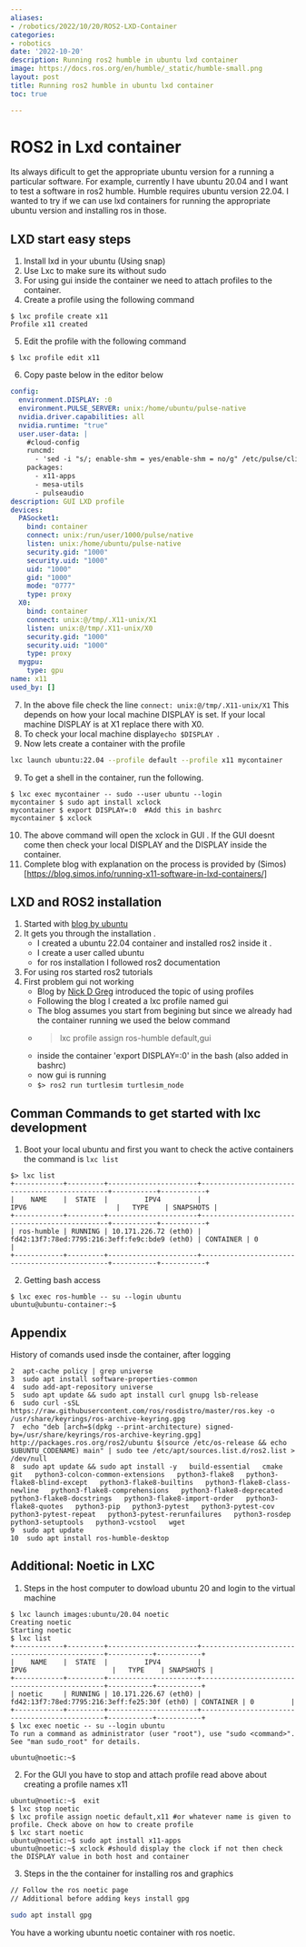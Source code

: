```yaml
---
aliases:
- /robotics/2022/10/20/ROS2-LXD-Container
categories:
- robotics
date: '2022-10-20'
description: Running ros2 humble in ubuntu lxd container
image: https://docs.ros.org/en/humble/_static/humble-small.png
layout: post
title: Running ros2 humble in ubuntu lxd container
toc: true

---
```


# ROS2 in Lxd container 

Its always dificult to get the appropriate ubuntu version for a running a particular software. For example, currently I have ubuntu 20.04 and I want to test a software in ros2 humble. Humble requires ubuntu version 22.04.
I wanted to try if we can use lxd containers for running the appropriate ubuntu version and installing ros in those. 

## LXD start easy steps

1. Install lxd in your ubuntu (Using snap)
2. Use Lxc to  make sure its  without sudo 
3. For using gui inside the container we need to attach profiles to the container.
4. Create a profile using the following command 
```
$ lxc profile create x11
Profile x11 created
```
5. Edit the profile with the following command
```
$ lxc profile edit x11
```
6. Copy paste below in the editor below

```yaml
config:
  environment.DISPLAY: :0
  environment.PULSE_SERVER: unix:/home/ubuntu/pulse-native
  nvidia.driver.capabilities: all
  nvidia.runtime: "true"
  user.user-data: |
    #cloud-config
    runcmd:
      - 'sed -i "s/; enable-shm = yes/enable-shm = no/g" /etc/pulse/client.conf'
    packages:
      - x11-apps
      - mesa-utils
      - pulseaudio
description: GUI LXD profile
devices:
  PASocket1:
    bind: container
    connect: unix:/run/user/1000/pulse/native
    listen: unix:/home/ubuntu/pulse-native
    security.gid: "1000"
    security.uid: "1000"
    uid: "1000"
    gid: "1000"
    mode: "0777"
    type: proxy
  X0:
    bind: container
    connect: unix:@/tmp/.X11-unix/X1
    listen: unix:@/tmp/.X11-unix/X0
    security.gid: "1000"
    security.uid: "1000"
    type: proxy
  mygpu:
    type: gpu
name: x11
used_by: []
```

7. In the above file check the line ```connect: unix:@/tmp/.X11-unix/X1``` This depends on how your local machine DISPLAY is set. If your local machine DISPLAY is at X1 replace there with X0.
8. To check your local machine display```echo $DISPLAY ```.
9. Now lets create a container with the profile
```bash
lxc launch ubuntu:22.04 --profile default --profile x11 mycontainer
```
9. To get a shell in the container, run the following.
```
$ lxc exec mycontainer -- sudo --user ubuntu --login
mycontainer $ sudo apt install xclock 
mycontainer $ export DISPLAY=:0  #Add this in bashrc
mycontainer $ xclock
```
10. The above command will open the xclock in GUI . If the GUI doesnt come then check your local DISPLAY and the DISPLAY inside the container. 
11. Complete blog with explanation on the process is provided by (Simos)[https://blog.simos.info/running-x11-software-in-lxd-containers/]


## LXD and ROS2 installation 
1. Started with [blog by ubuntu](https://canonical.com/blog/install-ros-2-humble-in-ubuntu-20-04-or-18-04-using-lxd-containers)
2. It gets you through the installation . 
    - I created a ubuntu 22.04 container and installed ros2 inside it . 
    - I create a user called ubuntu 
    - for ros installation I followed ros2 documentation 
3. For using ros started ros2 tutorials
4. First problem gui not working 
    - Blog by [Nick D Greg](https://nickdgreg.github.io/software/2020/08/06/running-ros-in-lxd/) introduced the topic of using profiles 
    - Following the blog I created a lxc profile named gui 
    - The blog assumes you start from begining but since we already had the container running we used the below command
    - > lxc profile assign ros-humble default,gui 
    - inside the container 'export DISPLAY=:0' in the bash (also added in bashrc)
    - now gui is running 
    - ```$> ros2 run turtlesim turtlesim_node```




## Comman Commands to get started with lxc development

1. Boot your local ubuntu and first you want to check the active containers the command is `lxc list`
```
$> lxc list
+------------+---------+----------------------+-----------------------------------------------+-----------+-----------+
|    NAME    |  STATE  |         IPV4         |                     IPV6                      |   TYPE    | SNAPSHOTS |
+------------+---------+----------------------+-----------------------------------------------+-----------+-----------+
| ros-humble | RUNNING | 10.171.226.72 (eth0) | fd42:13f7:78ed:7795:216:3eff:fe9c:bde9 (eth0) | CONTAINER | 0         |
+------------+---------+----------------------+-----------------------------------------------+-----------+-----------+
```

2. Getting bash access 
```
$ lxc exec ros-humble -- su --login ubuntu
ubuntu@ubuntu-container:~$ 
```




## Appendix 
History of comands used insde the container, after logging 
```
2  apt-cache policy | grep universe
3  sudo apt install software-properties-common
4  sudo add-apt-repository universe
5  sudo apt update && sudo apt install curl gnupg lsb-release
6  sudo curl -sSL https://raw.githubusercontent.com/ros/rosdistro/master/ros.key -o /usr/share/keyrings/ros-archive-keyring.gpg
7  echo "deb [arch=$(dpkg --print-architecture) signed-by=/usr/share/keyrings/ros-archive-keyring.gpg] http://packages.ros.org/ros2/ubuntu $(source /etc/os-release && echo $UBUNTU_CODENAME) main" | sudo tee /etc/apt/sources.list.d/ros2.list > /dev/null
8  sudo apt update && sudo apt install -y   build-essential   cmake   git   python3-colcon-common-extensions   python3-flake8   python3-flake8-blind-except   python3-flake8-builtins   python3-flake8-class-newline   python3-flake8-comprehensions   python3-flake8-deprecated   python3-flake8-docstrings   python3-flake8-import-order   python3-flake8-quotes   python3-pip   python3-pytest   python3-pytest-cov   python3-pytest-repeat   python3-pytest-rerunfailures   python3-rosdep   python3-setuptools   python3-vcstool   wget
9  sudo apt update
10  sudo apt install ros-humble-desktop
```


## Additional: Noetic in LXC
1. Steps in the host computer to dowload ubuntu 20  and login to the virtual machine

```
$ lxc launch images:ubuntu/20.04 noetic
Creating noetic
Starting noetic  
$ lxc list
+------------+---------+----------------------+----------------------------------------------+-----------+-----------+
|    NAME    |  STATE  |         IPV4         |                     IPV6                     |   TYPE    | SNAPSHOTS |
+------------+---------+----------------------+----------------------------------------------+-----------+-----------+
| noetic     | RUNNING | 10.171.226.67 (eth0) | fd42:13f7:78ed:7795:216:3eff:fe25:30f (eth0) | CONTAINER | 0         |
+------------+---------+----------------------+----------------------------------------------+-----------+-----------+
$ lxc exec noetic -- su --login ubuntu
To run a command as administrator (user "root"), use "sudo <command>".
See "man sudo_root" for details.

ubuntu@noetic:~$ 

```

2. For the GUI you have to stop and attach profile read above about creating a profile names x11
```
ubuntu@noetic:~$  exit
$ lxc stop noetic
$ lxc profile assign noetic default,x11 #or whatever name is given to profile. Check above on how to create profile
$ lxc start noetic
ubuntu@noetic:~$ sudo apt install x11-apps
ubuntu@noetic:~$ xclock #should display the clock if not then check the DISPLAY value in both host and container
```
3. Steps in the the container for installing ros and graphics
```bash
// Follow the ros noetic page 
// Additional before adding keys install gpg 

sudo apt install gpg

```

You have a working ubuntu noetic container with ros noetic.
